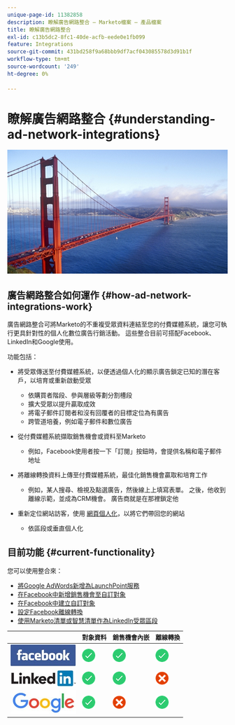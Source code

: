 ```yaml
---
unique-page-id: 11382858
description: 瞭解廣告網路整合 — Marketo檔案 — 產品檔案
title: 瞭解廣告網路整合
exl-id: c13b5dc2-8fc1-40de-acfb-eede0e1fb099
feature: Integrations
source-git-commit: 431bd258f9a68bbb9df7acf043085578d3d91b1f
workflow-type: tm+mt
source-wordcount: '249'
ht-degree: 0%

---
```


# 瞭解廣告網路整合 {#understanding-ad-network-integrations}

![](assets/hith-golden-gate-144833144-e.jpeg)

## 廣告網路整合如何運作 {#how-ad-network-integrations-work}

廣告網路整合可將Marketo的不重複受眾資料連結至您的付費媒體系統，讓您可執行更具針對性的個人化數位廣告行銷活動。 這些整合目前可搭配Facebook、LinkedIn和Google使用。

功能包括：

* 將受眾傳送至付費媒體系統，以便透過個人化的顯示廣告鎖定已知的潛在客戶，以培育或重新啟動受眾

   * 依購買者階段、參與層級等劃分割槽段
   * 擴大受眾以提升贏取成效
   * 將電子郵件訂閱者和沒有回覆者的目標定位為有廣告
   * 跨管道培養，例如電子郵件和數位廣告

* 從付費媒體系統擷取銷售機會或資料至Marketo

   * 例如，Facebook使用者按一下「訂閱」按鈕時，會提供名稱和電子郵件地址

* 將離線轉換資料上傳至付費媒體系統，最佳化銷售機會贏取和培育工作

   * 例如，某人搜尋、檢視及點選廣告，然後線上上填寫表單。 之後，他收到離線示範，並成為CRM機會。 廣告商就是在那裡鎖定他

* 重新定位網站訪客，使用 [網頁個人化](/help/marketo/product-docs/web-personalization/understanding-web-personalization/web-personalization-overview.md)，以將它們帶回您的網站

   * 依區段或垂直個人化

## 目前功能 {#current-functionality}

您可以使用整合來：

* [將Google AdWords新增為LaunchPoint服務](/help/marketo/product-docs/administration/additional-integrations/add-google-adwords-as-a-launchpoint-service.md)
* [在Facebook中新增銷售機會至自訂對象](/help/marketo/product-docs/demand-generation/facebook/add-leads-to-a-custom-audience-in-facebook.md)
* [在Facebook中建立自訂對象](/help/marketo/product-docs/demand-generation/facebook/create-a-custom-audience-in-facebook.md)
* [設定Facebook離線轉換](/help/marketo/product-docs/demand-generation/facebook/set-up-facebook-offline-conversions.md)
* [使用Marketo清單或智慧清單作為LinkedIn受眾區段](/help/marketo/product-docs/demand-generation/social/social-functions/use-a-marketo-list-or-smart-list-as-a-linkedin-audience-segment.md)

|   | 對象資料 | 銷售機會內嵌 | 離線轉換 |
|---|---|---|---|
| ![--](assets/facebook-logo-2-150.jpg) | ![--](assets/checkmark-flat-25.png) | ![--](assets/checkmark-flat-25.png) | ![--](assets/checkmark-flat-25-1.png) |
| ![--](assets/linkedin-logo-150.jpg) | ![--](assets/checkmark-flat-25.png) | ![--](assets/checkmark-flat-25.png) | ![--](assets/x-mark-3-256-25.png) |
| ![--](assets/google-logo-150.jpg) | ![--](assets/checkmark-flat-25.png) | ![--](assets/x-mark-3-256-25.png) | ![--](assets/checkmark-flat-25.png) |
